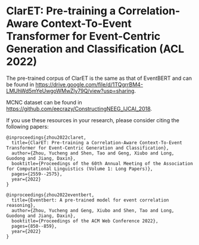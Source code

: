 # ClarET: Pre-training a Correlation-Aware Context-To-Event Transformer for Event-Centric Generation and Classification (ACL 2022)

The pre-trained corpus of ClarET is the same as that of EventBERT and can be found in https://drive.google.com/file/d/1TQgrrBM4-LMUhWd5mYeUwgoWMwZly79Q/view?usp=sharing.

MCNC dataset can be found in https://github.com/eecrazy/ConstructingNEEG_IJCAI_2018.

If you use these resources in your research, please consider citing the following papers:
```
@inproceedings{zhou2022claret,
  title={ClarET: Pre-training a Correlation-Aware Context-To-Event Transformer for Event-Centric Generation and Classification},
  author={Zhou, Yucheng and Shen, Tao and Geng, Xiubo and Long, Guodong and Jiang, Daxin},
  booktitle={Proceedings of the 60th Annual Meeting of the Association for Computational Linguistics (Volume 1: Long Papers)},
  pages={2559--2575},
  year={2022}
}
```
```
@inproceedings{zhou2022eventbert,
  title={Eventbert: A pre-trained model for event correlation reasoning},
  author={Zhou, Yucheng and Geng, Xiubo and Shen, Tao and Long, Guodong and Jiang, Daxin},
  booktitle={Proceedings of the ACM Web Conference 2022},
  pages={850--859},
  year={2022}
}
```
